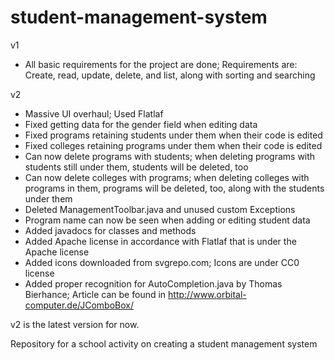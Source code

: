 # student-management-system
v1
- All basic requirements for the project are done; Requirements are: Create, read, update, delete, and list, along with sorting and searching

v2
- Massive UI overhaul; Used Flatlaf
- Fixed getting data for the gender field when editing data
- Fixed programs retaining students under them when their code is edited
- Fixed colleges retaining programs under them when their code is edited
- Can now delete programs with students; when deleting programs with students still under them, students will be deleted, too
- Can now delete colleges with programs; when deleting colleges with programs in them, programs will be deleted, too, along with the students under them
- Deleted ManagementToolbar.java and unused custom Exceptions
- Program name can now be seen when adding or editing student data
- Added javadocs for classes and methods
- Added Apache license in accordance with Flatlaf that is under the Apache license
- Added icons downloaded from svgrepo.com; Icons are under CC0 license
- Added proper recognition for AutoCompletion.java by Thomas Bierhance; Article can be found in http://www.orbital-computer.de/JComboBox/

v2 is the latest version for now.<br>

Repository for a school activity on creating a student management system
